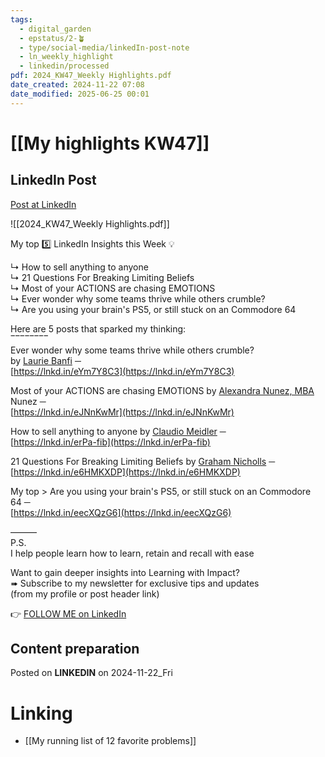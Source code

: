 ```yaml
---
tags:
  - digital_garden
  - epstatus/2-🪴
  - type/social-media/linkedIn-post-note
  - ln_weekly_highlight
  - linkedin/processed
pdf: 2024_KW47_Weekly Highlights.pdf
date_created: 2024-11-22 07:08
date_modified: 2025-06-25 00:01
---
```

# [[My highlights KW47]]

## LinkedIn Post

[Post at LinkedIn](https://www.linkedin.com/posts/sebastiankamilli_highlights-kw-47-in-2024-ugcPost-7265620061829189632-vN6_?utm_source=share&utm_medium=member_desktop)
  
![[2024_KW47_Weekly Highlights.pdf]]

My top 5️⃣ LinkedIn Insights this Week 💡  
  
↳ How to sell anything to anyone  
↳ 21 Questions For Breaking Limiting Beliefs  
↳ Most of your ACTIONS are chasing EMOTIONS  
↳ Ever wonder why some teams thrive while others crumble?  
↳ Are you using your brain's PS5, or still stuck on an Commodore 64  
  
Here are 5 posts that sparked my thinking:  
‾‾‾‾‾‾‾‾  
Ever wonder why some teams thrive while others crumble?  
by [Laurie Banfi](https://www.linkedin.com/in/lauriebanfi/) ─  
[https://lnkd.in/eYm7Y8C3](https://lnkd.in/eYm7Y8C3)  
  
Most of your ACTIONS are chasing EMOTIONS by [Alexandra Nunez, MBA](https://www.linkedin.com/in/alexandra-nunez-coach/) Nunez ─  
[https://lnkd.in/eJNnKwMr](https://lnkd.in/eJNnKwMr)  
  
How to sell anything to anyone by [Claudio Meidler](https://www.linkedin.com/in/claudiomeidler/) ─  
[https://lnkd.in/erPa-fib](https://lnkd.in/erPa-fib)  
  
21 Questions For Breaking Limiting Beliefs by [Graham Nicholls](https://www.linkedin.com/in/grahamnicholls1/) ─  
[https://lnkd.in/e6HMKXDP](https://lnkd.in/e6HMKXDP)  
  
My top > Are you using your brain's PS5, or still stuck on an Commodore 64 ─  
[https://lnkd.in/eecXQzG6](https://lnkd.in/eecXQzG6)  
  
———  
P.S.  
I help people learn how to learn, retain and recall with ease  
  
Want to gain deeper insights into Learning with Impact?  
➠ Subscribe to my newsletter for exclusive tips and updates  
(from my profile or post header link)

👉 [FOLLOW ME on LinkedIn](https://www.linkedin.com/comm/mynetwork/discovery-see-all?usecase=PEOPLE_FOLLOWS&followMember=sebastiankamilli)

## Content preparation

Posted on **LINKEDIN** on 2024-11-22_Fri

# Linking

+ [[My running list of 12 favorite problems]]
